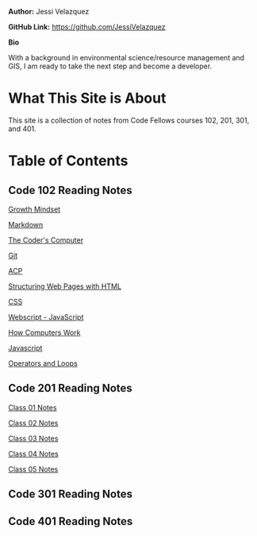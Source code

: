 **Author:** Jessi Velazquez

**GitHub Link:** https://github.com/JessiVelazquez

**Bio**

With a background in environmental science/resource management and GIS, I am ready to take the next step and become a developer. 

# **What This Site is About**
This site is a collection of notes from Code Fellows courses 102, 201, 301, and 401.


# **Table of Contents**


## Code 102 Reading Notes

[Growth Mindset](growthmindset.md)

[Markdown](markdown.md)

[The Coder's Computer](CodersComputer.md)

[Git](git.md)

[ACP](ACP.md)

[Structuring Web Pages with HTML](HTMLStructurePages.md)

[CSS](CSS.md)

[Webscript - JavaScript](WebScript.md)

[How Computers Work](HowComputersWork.md)

[Javascript](javascript.md)

[Operators and Loops](OperatorsAndLoops.md)

## Code 201 Reading Notes

[Class 01 Notes](201class_01.md)

[Class 02 Notes](201class_02.md)

[Class 03 Notes](201class_03.md)

[Class 04 Notes](201class_04.md)

[Class 05 Notes](201class_05.md)

## Code 301 Reading Notes

## Code 401 Reading Notes